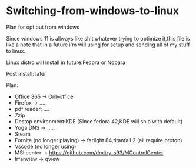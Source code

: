 # Switching-from-windows-to-linux
Plan for opt out from windows

Since windows 11 is allways like sh!t whatever trying to optimize it,this file is like a note that in a future i'm will using for setup and sending all of my stuff to linux.

Linux distro will install in future:Fedora or Nobara

Post install: later

Plan:
- Office 365 -> Onlyoffice
- Firefox -> .....
- pdf reader: ....
- 7zip
- Destop environment:KDE (Since fedora 42,KDE will ship with default)
- Yoga DNS -> .....
- Steam
- Fornite (no longer playing) -> farlight 84,titanfall 2 (all require proton)
- Vscode (no longer using) 
- MSI center -> https://github.com/dmitry-s93/MControlCenter
- Irfanview -> qview
